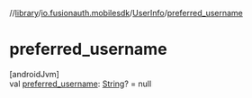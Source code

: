 //[library](../../../index.md)/[io.fusionauth.mobilesdk](../index.md)/[UserInfo](index.md)/[preferred_username](preferred_username.md)

# preferred_username

[androidJvm]\
val [preferred_username](preferred_username.md): [String](https://kotlinlang.org/api/latest/jvm/stdlib/kotlin/-string/index.html)? = null
